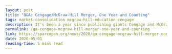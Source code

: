 ```yaml
---
layout: post
title: "Q&A: Cengage/McGraw-Hill Merger, One Year and Counting"
tags: market-consolidation mcgraw-hill-education cengage
description: It's been a year since publishing giants Cengage and McGraw-Hill announced plans to merge. After facing mounting opposition, the merger is still pending regulatory approval. We provide an update on where things stand and what it means for higher education.
permalink: /qa-cengage-mcgraw-hill-merger-one-year-and-counting
link: https://sparcopen.org/news/2020/qa-cengage-mcgraw-hill-merger-one-year-and-counting/
date: 2020-05-01
reading-time: 5 mins read
---
```

